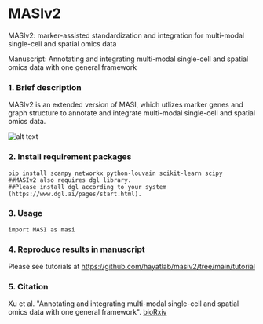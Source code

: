 # MASIv2

MASIv2: marker-assisted standardization and integration for multi-modal single-cell and spatial omics data

Manuscript: Annotating and integrating multi-modal single-cell and spatial omics data with one general framework

### 1. Brief description
MASIv2 is an extended version of MASI, which utlizes marker genes and graph structure to annotate and integrate multi-modal single-cell and spatial omics data.

![alt text](https://github.com/hayatlab/masiv2/blob/main/MASIv2/MASIv2_Figure1.jpg?raw=true)

### 2. Install requirement packages
    pip install scanpy networkx python-louvain scikit-learn scipy
    ##MASIv2 also requires dgl library.
    ##Please install dgl according to your system (https://www.dgl.ai/pages/start.html).
    
### 3. Usage
    import MASI as masi
    
### 4. Reproduce results in manuscript
Please see tutorials at https://github.com/hayatlab/masiv2/tree/main/tutorial

### 5. Citation
Xu et al. "Annotating and integrating multi-modal single-cell and spatial omics data with one general framework". <a href="https://www.biorxiv.org/content/10.1101/2022.03.28.486110v1">bioRxiv</a>
